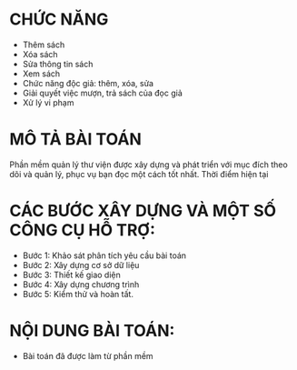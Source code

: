 
# CHỨC NĂNG
  * Thêm sách
  * Xóa sách
  * Sửa thông tin sách
  * Xem sách
  * Chức năng độc giả: thêm, xóa, sửa
  * Giải quyết việc mượn, trả sách của đọc giả
  * Xử lý vi phạm
  
# MÔ TẢ BÀI TOÁN
 Phần mềm quản lý thư viện được xây dựng và phát triển với mục đích theo dõi và quản lý, phục vụ bạn đọc một cách tốt nhất. Thời điểm hiện tại
# CÁC BƯỚC XÂY DỰNG VÀ MỘT SỐ CÔNG CỤ HỖ TRỢ:
  * Bước 1: Khảo sát phân tích yêu cầu bài toán
  * Bước 2: Xây dựng cơ sở dữ liệu 
  * Bước 3: Thiết kế giao diện
  * Bước 4: Xây dựng chương trình
  * Bước 5: Kiểm thử và hoàn tất.
  
# NỘI DUNG BÀI TOÁN:
  * Bài toán đã được làm từ phần mềm 

